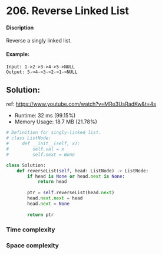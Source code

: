 # 206. Reverse Linked List

#### Discription

Reverse a singly linked list.

#### Example:

```
Input: 1->2->3->4->5->NULL
Output: 5->4->3->2->1->NULL
```

## Solution:

ref: https://www.youtube.com/watch?v=MRe3UsRadKw&t=4s

- Runtime: 32 ms (99.15%)
- Memory Usage: 18.7 MB (21.78%)

```python
# Definition for singly-linked list.
# class ListNode:
#     def __init__(self, x):
#         self.val = x
#         self.next = None

class Solution:
    def reverseList(self, head: ListNode) -> ListNode:
        if head is None or head.next is None:
            return head
        
        ptr = self.reverseList(head.next)
        head.next.next = head
        head.next = None
           
        return ptr
```

### Time complexity

### Space complexity
